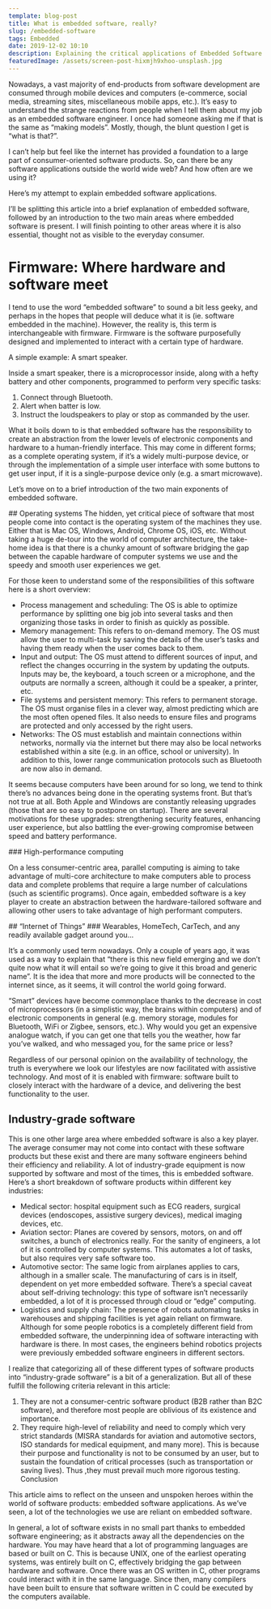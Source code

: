 ```yaml
---
template: blog-post
title: What is embedded software, really?
slug: /embedded-software
tags: Embedded
date: 2019-12-02 10:10
description: Explaining the critical applications of Embedded Software
featuredImage: /assets/screen-post-hixmjh9xhoo-unsplash.jpg
---
```

Nowadays, a vast majority of end-products from software development are consumed through mobile devices and computers (e-commerce, social media, streaming sites, miscellaneous mobile apps, etc.). It’s easy to understand the strange reactions from people when I tell them about my job as an embedded software engineer. I once had someone asking me if that is the same as “making models”. Mostly, though, the blunt question I get is “what is that?”.

I can’t help but feel like the internet has provided a foundation to a large part of consumer-oriented software products. So, can there be any software applications outside the world wide web? And how often are we using it?

Here’s my attempt to explain embedded software applications.

I’ll be splitting this article into a brief explanation of embedded software, followed by an introduction to the two main areas where embedded software is present. I will finish pointing to other areas where it is also essential, thought not as visible to the everyday consumer.

# Firmware: Where hardware and software meet

I tend to use the word “embedded software” to sound a bit less geeky, and perhaps in the hopes that people will deduce what it is (ie. software embedded in the machine). However, the reality is, this term is interchangeable with firmware. Firmware is the software purposefully designed and implemented to interact with a certain type of hardware.

A simple example: A smart speaker.

Inside a smart speaker, there is a microprocessor inside, along with a hefty battery and other components, programmed to perform very specific tasks:

1) Connect through Bluetooth.
2) Alert when batter is low.
3) Instruct the loudspeakers to play or stop as commanded by the user.

What it boils down to is that embedded software has the responsibility to create an abstraction from the lower levels of electronic components and hardware to a human-friendly interface. This may come in different forms; as a complete operating system, if it’s a widely multi-purpose device, or through the implementation of a simple user interface with some buttons to get user input, if it is a single-purpose device only (e.g. a smart microwave).

Let’s move on to a brief introduction of the two main exponents of embedded software.

## Operating systems
The hidden, yet critical piece of software that most people come into contact is the operating system of the machines they use. Either that is Mac OS, Windows, Android, Chrome OS, iOS, etc. Without taking a huge de-tour into the world of computer architecture, the take-home idea is that there is a chunky amount of software bridging the gap between the capable hardware of computer systems we use and the speedy and smooth user experiences we get.

For those keen to understand some of the responsibilities of this software here is a short overview:

- Process management and scheduling: The OS is able to optimize performance by splitting one big job into several tasks and then organizing those tasks in order to finish as quickly as possible.
- Memory management: This refers to on-demand memory. The OS must allow the user to multi-task by saving the details of the user’s tasks and having them ready when the user comes back to them.
- Input and output: The OS must attend to different sources of input, and reflect the changes occurring in the system by updating the outputs. Inputs may be, the keyboard, a touch screen or a microphone, and the outputs are normally a screen, although it could be a speaker, a printer, etc.
- File systems and persistent memory: This refers to permanent storage. The OS must organise files in a clever way, almost predicting which are the most often opened files. It also needs to ensure files and programs are protected and only accessed by the right users.
- Networks: The OS must establish and maintain connections within networks, normally via the internet but there may also be local networks established within a site (e.g. in an office, school or university). In addition to this, lower range communication protocols such as Bluetooth are now also in demand.

It seems because computers have been around for so long, we tend to think there’s no advances being done in the operating systems front. But that’s not true at all. Both Apple and Windows are constantly releasing upgrades (those that are so easy to postpone on startup). There are several motivations for these upgrades: strengthening security features, enhancing user experience, but also battling the ever-growing compromise between speed and battery performance.

### High-performance computing

On a less consumer-centric area, parallel computing is aiming to take advantage of multi-core architecture to make computers able to process data and complete problems that require a large number of calculations (such as scientific programs). Once again, embedded software is a key player to create an abstraction between the hardware-tailored software and allowing other users to take advantage of high performant computers.

## “Internet of Things”
### Wearables, HomeTech, CarTech, and any readily available gadget around you…

It’s a commonly used term nowadays. Only a couple of years ago, it was used as a way to explain that “there is this new field emerging and we don’t quite now what it will entail so we’re going to give it this broad and generic name”. It is the idea that more and more products will be connected to the internet since, as it seems, it will control the world going forward.

“Smart” devices have become commonplace thanks to the decrease in cost of microprocessors (in a simplistic way, the brains within computers) and of electronic components in general (e.g. memory storage, modules for Bluetooth, WiFi or Zigbee, sensors, etc.). Why would you get an expensive analogue watch, if you can get one that tells you the weather, how far you’ve walked, and who messaged you, for the same price or less?

Regardless of our personal opinion on the availability of technology, the truth is everywhere we look our lifestyles are now facilitated with assistive technology. And most of it is enabled with firmware: software built to closely interact with the hardware of a device, and delivering the best functionality to the user.

## Industry-grade software

This is one other large area where embedded software is also a key player. The average consumer may not come into contact with these software products but these exist and there are many software engineers behind their efficiency and reliability. A lot of industry-grade equipment is now supported by software and most of the times, this is embedded software. Here’s a short breakdown of software products within different key industries:

- Medical sector: hospital equipment such as ECG readers, surgical devices (endoscopes, assistive surgery devices), medical imaging devices, etc.
- Aviation sector: Planes are covered by sensors, motors, on and off switches, a bunch of electronics really. For the sanity of engineers, a lot of it is controlled by computer systems. This automates a lot of tasks, but also requires very safe software too.
- Automotive sector: The same logic from airplanes applies to cars, although in a smaller scale. The manufacturing of cars is in itself, dependent on yet more embedded software. There’s a special caveat about self-driving technology: this type of software isn’t necessarily embedded, a lot of it is processed through cloud or “edge” computing.
- Logistics and supply chain: The presence of robots automating tasks in warehouses and shipping facilities is yet again reliant on firmware. Although for some people robotics is a completely different field from embedded software, the underpinning idea of software interacting with hardware is there. In most cases, the engineers behind robotics projects were previously embedded software engineers in different sectors.

I realize that categorizing all of these different types of software products into “industry-grade software” is a bit of a generalization. But all of these fulfill the following criteria relevant in this article:

1) They are not a consumer-centric software product (B2B rather than B2C software), and therefore most people are oblivious of its existence and importance.
2) They require high-level of reliability and need to comply which very strict standards (MISRA standards for aviation and automotive sectors, ISO standards for medical equipment, and many more). This is because their purpose and functionality is not to be consumed by an user, but to sustain the foundation of critical processes (such as transportation or saving lives). Thus ,they must prevail much more rigorous testing.
Conclusion

This article aims to reflect on the unseen and unspoken heroes within the world of software products: embedded software applications. As we’ve seen, a lot of the technologies we use are reliant on embedded software.

In general, a lot of software exists in no small part thanks to embedded software engineering; as it abstracts away all the dependencies on the hardware. You may have heard that a lot of programming languages are based or built on C. This is because UNIX, one of the earliest operating systems, was entirely built on C, effectively bridging the gap between hardware and software. Once there was an OS written in C, other programs could interact with it in the same language. Since then, many compilers have been built to ensure that software written in C could be executed by the computers available.